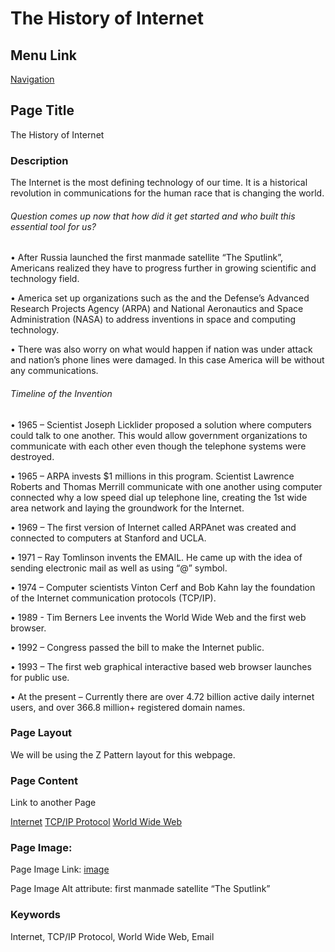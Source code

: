 # The History of Internet

## Menu Link

[Navigation](/sections/navbar.md)


## Page Title
The History of Internet

### Description 

The Internet is the most defining technology of our time. It is a historical revolution in communications for the human race that is changing the world.  

###### Question comes up now that how did it get started and who built this essential tool for us?

•	After Russia launched the first manmade satellite “The Sputlink”, Americans realized they have to progress further in growing scientific and technology field. 

•	America set up organizations such as the and the Defense’s Advanced Research Projects Agency (ARPA) and National Aeronautics and Space Administration (NASA) to address inventions in space and computing technology.

•	There was also worry on what would happen if nation was under attack and nation’s phone lines were damaged. In this case America will be without any communications. 

###### Timeline of the Invention

•	1965 – Scientist Joseph Licklider proposed a solution where computers could talk to one another. This would allow government organizations to communicate with each other even though the telephone systems were destroyed.

•	1965 – ARPA invests $1 millions in this program. Scientist Lawrence Roberts and Thomas Merrill communicate with one another using computer connected why a low speed dial up telephone line, creating the 1st wide area network and laying the groundwork for the Internet. 

•	1969 – The first version of Internet called ARPAnet was created and connected to computers at Stanford and UCLA.

•	1971 – Ray Tomlinson invents the EMAIL. He came up with the idea of sending electronic mail as well as using “@” symbol.

•	1974 – Computer scientists Vinton Cerf and Bob Kahn lay the foundation of the Internet communication protocols (TCP/IP).

•	1989 - Tim Berners Lee invents the World Wide Web and the first web browser.

•	1992 – Congress passed the bill to make the Internet public. 

•	1993 – The first web graphical interactive based web browser launches for public use.

•	At the present – Currently there are over 4.72 billion active daily internet users, and over 366.8 million+ registered domain names.


### Page Layout
We will be using the Z Pattern layout for this webpage.


### Page Content

Link to another Page

[Internet](internet.md)
[TCP/IP Protocol](protocol.md)
[World Wide Web](story.md)



### Page Image:

Page Image Link: [image](https://defaeroreport.com/wp-content/uploads/2016/10/695804.jpg)

Page Image Alt attribute: first manmade satellite “The Sputlink”


### Keywords
Internet, TCP/IP Protocol, World Wide Web, Email
